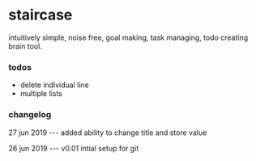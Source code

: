 # staircase
intuitively simple, noise free, goal making, task managing, todo creating brain tool.





### todos
- delete individual line
- multiple lists




### changelog
27 jun 2019 ---
added ability to change title and store value

26 jun 2019 --- v0.01
intial setup for git

